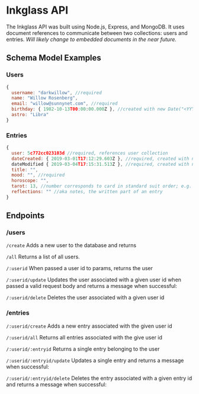 # Inkglass API

The Inkglass API was built using Node.js, Express, and MongoDB. It uses document references to communicate between two collections: users and entries.
_Will likely change to embedded documents in the near future._

## Schema Model Examples

### Users

```js
{
  username: "darkwillow", //required
  name: "Willow Rosenberg",
  email: "willow@sunnynet.com", //required
  birthday: { 1982-10-13T00:00:00.000Z }, //created with new Date("<YYYY-MM-DD>")
  astro: "Libra"
}
```

### Entries

```js
{
  user: 5c772cc023103d //required, references user collection
  dateCreated: { 2019-03-01T17:12:29.603Z }, //required, created with new Date()
  dateModified { 2019-03-04T17:15:31.513Z }, //required, created with new Date()
  title: "",
  mood: "", //required
  horoscope: "",
  tarot: 13, //number corresponds to card in standard suit order; e.g. 13 = Death, 31 = Nine of Wands
  reflections: "" //aka notes, the written part of an entry
}
```

## Endpoints

### /users

`/create`
	Adds a new user to the database and returns

`/all`
	Returns a list of all users.

`/:userid`
	When passed a user id to params, returns the user

`/:userid/update`
	Updates the user associated with a given user id when passed a valid request body and returns a message when successful:

`/:userid/delete`
	Deletes the user associated with a given user id


### /entries

`/:userid/create`
	Adds a new entry associated with the given user id

`/:userid/all`
	Returns all entries associated with the give user id

`/:userid/:entryid`
	Returns a single entry belonging to the user

`/:userid/:entryid/update`
	Updates a single entry and returns a message when successful:

`/:userid/:entryid/delete`
	Deletes the entry associated with a given entry id and returns a message when successful: